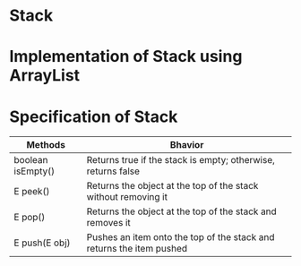 # Stack
# Implementation of Stack using ArrayList
# Specification of Stack
  Methods          | Bhavior
--------           |  ---------------
boolean isEmpty()  |  Returns true if the stack is empty; otherwise, returns false
E peek()           | Returns the object at the top of the stack without removing it
E pop()            | Returns the object at the top of the stack and removes it
E push(E obj)      | Pushes an item onto the top of the stack and returns the item pushed
 
                             
                  
                           
                             
                       
